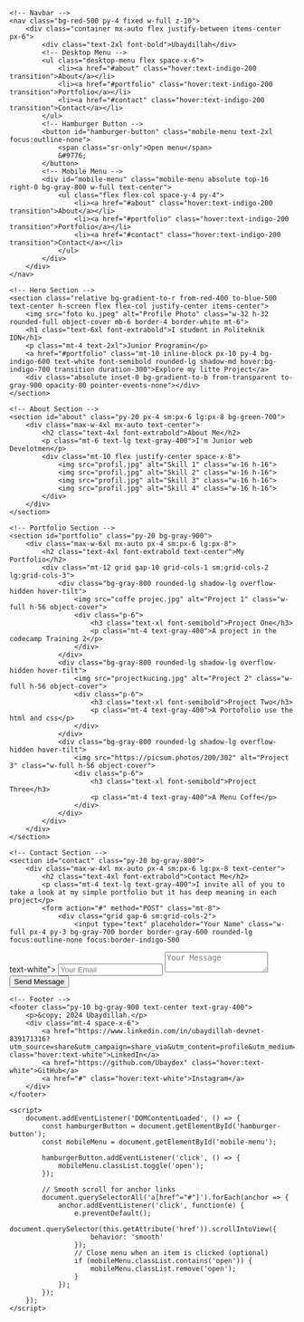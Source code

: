<!DOCTYPE html>
<html lang="en">
<head>
    <meta charset="UTF-8">
    <meta name="viewport" content="width=device-width, initial-scale=1.0">
    <title>Ubaydillah</title>
   <link href="./output.css" rel="stylesheet">
    <style>
        html {
            scroll-behavior: smooth;
        }
        .hover-tilt:hover {
            transform: scale(1.05);
            transition: transform 0.3s ease;
        }
        #about {
            scroll-margin-top: 64px; /* Sesuaikan dengan tinggi navbar */
        }
        /* Tambahkan CSS untuk hamburger menu */
        .mobile-menu {
            display: none;
        }
        @media (max-width: 768px) {
            .desktop-menu {
                display: none;
            }
            .mobile-menu {
                display: block;
            }
            #mobile-menu {
                display: none;
            }
            #mobile-menu.open {
                display: block;
            }
        }
    </style>
</head>
<body class="bg-blue-700">

    <!-- Navbar -->
    <nav class="bg-red-500 py-4 fixed w-full z-10">
        <div class="container mx-auto flex justify-between items-center px-6">
            <div class="text-2xl font-bold">Ubaydillah</div>
            <!-- Desktop Menu -->
            <ul class="desktop-menu flex space-x-6">
                <li><a href="#about" class="hover:text-indigo-200 transition">About</a></li>
                <li><a href="#portfolio" class="hover:text-indigo-200 transition">Portfolio</a></li>
                <li><a href="#contact" class="hover:text-indigo-200 transition">Contact</a></li>
            </ul>
            <!-- Hamburger Button -->
            <button id="hamburger-button" class="mobile-menu text-2xl focus:outline-none">
                <span class="sr-only">Open menu</span>
                &#9776;
            </button>
            <!-- Mobile Menu -->
            <div id="mobile-menu" class="mobile-menu absolute top-16 right-0 bg-gray-800 w-full text-center">
                <ul class="flex flex-col space-y-4 py-4">
                    <li><a href="#about" class="hover:text-indigo-200 transition">About</a></li>
                    <li><a href="#portfolio" class="hover:text-indigo-200 transition">Portfolio</a></li>
                    <li><a href="#contact" class="hover:text-indigo-200 transition">Contact</a></li>
                </ul>
            </div>
        </div>
    </nav>

    <!-- Hero Section -->
    <section class="relative bg-gradient-to-r from-red-400 to-blue-500 text-center h-screen flex flex-col justify-center items-center">
        <img src="foto ku.jpeg" alt="Profile Photo" class="w-32 h-32 rounded-full object-cover mb-6 border-4 border-white mt-6">
        <h1 class="text-6xl font-extrabold">I student in Politeknik IDN</h1>
        <p class="mt-4 text-2xl">Junior Programin</p>
        <a href="#portfolio" class="mt-10 inline-block px-10 py-4 bg-indigo-600 text-white font-semibold rounded-lg shadow-md hover:bg-indigo-700 transition duration-300">Explore my litte Project</a>
        <div class="absolute inset-0 bg-gradient-to-b from-transparent to-gray-900 opacity-80 pointer-events-none"></div>
    </section>

    <!-- About Section -->
    <section id="about" class="py-20 px-4 sm:px-6 lg:px-8 bg-green-700">
        <div class="max-w-4xl mx-auto text-center">
            <h2 class="text-4xl font-extrabold">About Me</h2>
            <p class="mt-6 text-lg text-gray-400">I'm Junior web Develotmen</p>
            <div class="mt-10 flex justify-center space-x-8">
                <img src="profil.jpg" alt="Skill 1" class="w-16 h-16">
                <img src="profil.jpg" alt="Skill 2" class="w-16 h-16">
                <img src="profil.jpg" alt="Skill 3" class="w-16 h-16">
                <img src="profil.jpg" alt="Skill 4" class="w-16 h-16">
            </div>
        </div>
    </section>

    <!-- Portfolio Section -->
    <section id="portfolio" class="py-20 bg-gray-900">
        <div class="max-w-6xl mx-auto px-4 sm:px-6 lg:px-8">
            <h2 class="text-4xl font-extrabold text-center">My Portfolio</h2>
            <div class="mt-12 grid gap-10 grid-cols-1 sm:grid-cols-2 lg:grid-cols-3">
                <div class="bg-gray-800 rounded-lg shadow-lg overflow-hidden hover-tilt">
                    <img src="coffe projec.jpg" alt="Project 1" class="w-full h-56 object-cover">
                    <div class="p-6">
                        <h3 class="text-xl font-semibold">Project One</h3>
                        <p class="mt-4 text-gray-400">A project in the codecamp Training 2</p>
                    </div>
                </div>
                <div class="bg-gray-800 rounded-lg shadow-lg overflow-hidden hover-tilt">
                    <img src="projectkucing.jpg" alt="Project 2" class="w-full h-56 object-cover">
                    <div class="p-6">
                        <h3 class="text-xl font-semibold">Project Two</h3>
                        <p class="mt-4 text-gray-400">A Portofolio use the html and css</p>
                    </div>
                </div>
                <div class="bg-gray-800 rounded-lg shadow-lg overflow-hidden hover-tilt">
                    <img src="https://picsum.photos/200/302" alt="Project 3" class="w-full h-56 object-cover">
                    <div class="p-6">
                        <h3 class="text-xl font-semibold">Project Three</h3>
                        <p class="mt-4 text-gray-400">A Menu Coffe</p>
                    </div>
                </div>
            </div>
        </div>
    </section>

    <!-- Contact Section -->
    <section id="contact" class="py-20 bg-gray-800">
        <div class="max-w-4xl mx-auto px-4 sm:px-6 lg:px-8 text-center">
            <h2 class="text-4xl font-extrabold">Contact Me</h2>
            <p class="mt-4 text-lg text-gray-400">I invite all of you to take a look at my simple portfolio but it has deep meaning in each project</p>
            <form action="#" method="POST" class="mt-8">
                <div class="grid gap-6 sm:grid-cols-2">
                    <input type="text" placeholder="Your Name" class="w-full px-4 py-3 bg-gray-700 border border-gray-600 rounded-lg focus:outline-none focus:border-indigo-500 
text-white">
                    <input type="email" placeholder="Your Email" class="w-full px-4 py-3 bg-gray-700 border border-gray-600 rounded-lg focus:outline-none focus:border-indigo-500 
text-white">
                </div>
                <textarea placeholder="Your Message" class="w-full mt-6 px-4 py-3 bg-gray-700 border border-gray-600 rounded-lg focus:outline-none focus:border-indigo-500 
text-white"></textarea>
                <button type="submit" class="mt-6 px-8 py-3 bg-indigo-600 text-white font-semibold rounded-lg shadow-md hover:bg-indigo-700 transition duration-300">Send 
Message</button>
            </form>
        </div>
    </section>

    <!-- Footer -->
    <footer class="py-10 bg-gray-900 text-center text-gray-400">
        <p>&copy; 2024 Ubaydillah.</p>
        <div class="mt-4 space-x-6">
            <a href="https://www.linkedin.com/in/ubaydillah-devnet-839171316?utm_source=share&utm_campaign=share_via&utm_content=profile&utm_medium=android_app" class="hover:text-white">LinkedIn</a>
            <a href="https://github.com/Ubaydex" class="hover:text-white">GitHub</a>
            <a href="#" class="hover:text-white">Instagram</a>
        </div>
    </footer>

    <script>
        document.addEventListener('DOMContentLoaded', () => {
            const hamburgerButton = document.getElementById('hamburger-button');
            const mobileMenu = document.getElementById('mobile-menu');
            
            hamburgerButton.addEventListener('click', () => {
                mobileMenu.classList.toggle('open');
            });

            // Smooth scroll for anchor links
            document.querySelectorAll('a[href^="#"]').forEach(anchor => {
                anchor.addEventListener('click', function(e) {
                    e.preventDefault();
                    document.querySelector(this.getAttribute('href')).scrollIntoView({
                        behavior: 'smooth'
                    });
                    // Close menu when an item is clicked (optional)
                    if (mobileMenu.classList.contains('open')) {
                        mobileMenu.classList.remove('open');
                    }
                });
            });
        });
    </script>

</body>
</html>
